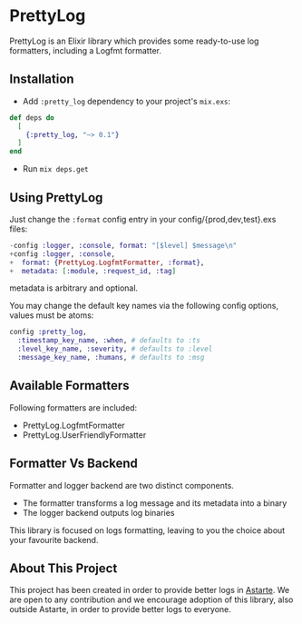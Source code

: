 # PrettyLog

PrettyLog is an Elixir library which provides some ready-to-use log formatters, including a Logfmt formatter.

## Installation
- Add `:pretty_log` dependency to your project's `mix.exs`:

```elixir
def deps do
  [
    {:pretty_log, "~> 0.1"}
  ]
end
```
- Run `mix deps.get`

## Using PrettyLog

Just change the `:format` config entry in your config/{prod,dev,test}.exs files:

```elixir
-config :logger, :console, format: "[$level] $message\n"
+config :logger, :console,
+  format: {PrettyLog.LogfmtFormatter, :format},
+  metadata: [:module, :request_id, :tag]
```

metadata is arbitrary and optional.

You may change the default key names via the following config options, values must be atoms:

```elixir
config :pretty_log,
  :timestamp_key_name, :when, # defaults to :ts
  :level_key_name, :severity, # defaults to :level
  :message_key_name, :humans, # defaults to :msg
```

## Available Formatters

Following formatters are included:
- PrettyLog.LogfmtFormatter
- PrettyLog.UserFriendlyFormatter

## Formatter Vs Backend

Formatter and logger backend are two distinct components.
- The formatter transforms a log message and its metadata into a binary
- The logger backend outputs log binaries

This library is focused on logs formatting, leaving to you the choice about your favourite backend.

## About This Project

This project has been created in order to provide better logs in [Astarte](https://github.com/astarte-platform/astarte).
We are open to any contribution and we encourage adoption of this library, also outside Astarte, in order to provide better logs to everyone.
